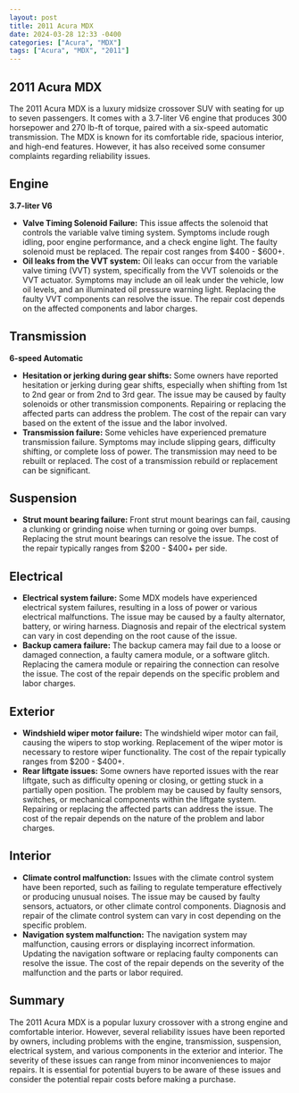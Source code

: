 ```yaml
---
layout: post
title: 2011 Acura MDX
date: 2024-03-28 12:33 -0400
categories: ["Acura", "MDX"]
tags: ["Acura", "MDX", "2011"]
---
```

## 2011 Acura MDX

The 2011 Acura MDX is a luxury midsize crossover SUV with seating for up to seven passengers. It comes with a 3.7-liter V6 engine that produces 300 horsepower and 270 lb-ft of torque, paired with a six-speed automatic transmission. The MDX is known for its comfortable ride, spacious interior, and high-end features. However, it has also received some consumer complaints regarding reliability issues.

## Engine

**3.7-liter V6**

* **Valve Timing Solenoid Failure:** This issue affects the solenoid that controls the variable valve timing system. Symptoms include rough idling, poor engine performance, and a check engine light. The faulty solenoid must be replaced. The repair cost ranges from $400 - $600+.
* **Oil leaks from the VVT system:** Oil leaks can occur from the variable valve timing (VVT) system, specifically from the VVT solenoids or the VVT actuator. Symptoms may include an oil leak under the vehicle, low oil levels, and an illuminated oil pressure warning light. Replacing the faulty VVT components can resolve the issue. The repair cost depends on the affected components and labor charges.

## Transmission

**6-speed Automatic**

* **Hesitation or jerking during gear shifts:** Some owners have reported hesitation or jerking during gear shifts, especially when shifting from 1st to 2nd gear or from 2nd to 3rd gear. The issue may be caused by faulty solenoids or other transmission components. Repairing or replacing the affected parts can address the problem. The cost of the repair can vary based on the extent of the issue and the labor involved.
* **Transmission failure:** Some vehicles have experienced premature transmission failure. Symptoms may include slipping gears, difficulty shifting, or complete loss of power. The transmission may need to be rebuilt or replaced. The cost of a transmission rebuild or replacement can be significant.

## Suspension

* **Strut mount bearing failure:** Front strut mount bearings can fail, causing a clunking or grinding noise when turning or going over bumps. Replacing the strut mount bearings can resolve the issue. The cost of the repair typically ranges from $200 - $400+ per side.

## Electrical

* **Electrical system failure:** Some MDX models have experienced electrical system failures, resulting in a loss of power or various electrical malfunctions. The issue may be caused by a faulty alternator, battery, or wiring harness. Diagnosis and repair of the electrical system can vary in cost depending on the root cause of the issue.
* **Backup camera failure:** The backup camera may fail due to a loose or damaged connection, a faulty camera module, or a software glitch. Replacing the camera module or repairing the connection can resolve the issue. The cost of the repair depends on the specific problem and labor charges.

## Exterior

* **Windshield wiper motor failure:** The windshield wiper motor can fail, causing the wipers to stop working. Replacement of the wiper motor is necessary to restore wiper functionality. The cost of the repair typically ranges from $200 - $400+.
* **Rear liftgate issues:** Some owners have reported issues with the rear liftgate, such as difficulty opening or closing, or getting stuck in a partially open position. The problem may be caused by faulty sensors, switches, or mechanical components within the liftgate system. Repairing or replacing the affected parts can address the issue. The cost of the repair depends on the nature of the problem and labor charges.

## Interior

* **Climate control malfunction:** Issues with the climate control system have been reported, such as failing to regulate temperature effectively or producing unusual noises. The issue may be caused by faulty sensors, actuators, or other climate control components. Diagnosis and repair of the climate control system can vary in cost depending on the specific problem.
* **Navigation system malfunction:** The navigation system may malfunction, causing errors or displaying incorrect information. Updating the navigation software or replacing faulty components can resolve the issue. The cost of the repair depends on the severity of the malfunction and the parts or labor required.

## Summary

The 2011 Acura MDX is a popular luxury crossover with a strong engine and comfortable interior. However, several reliability issues have been reported by owners, including problems with the engine, transmission, suspension, electrical system, and various components in the exterior and interior. The severity of these issues can range from minor inconveniences to major repairs. It is essential for potential buyers to be aware of these issues and consider the potential repair costs before making a purchase.
